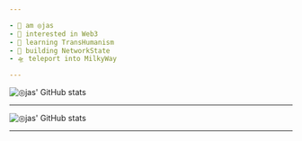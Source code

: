 ```yaml
---

- 👾 am ◎jas
- 🐉 interested in Web3
- 🧠 learning TransHumanism
- 🦀 building NetworkState
- 🛸 teleport into MilkyWay

---
```


![◎jas' GitHub stats](https://github-readme-stats.vercel.app/api?username=ojasuno&show_icons=true&theme=radical)

---

![◎jas' GitHub stats](https://github-readme-stats.vercel.app/api?username=ojasuno&show_icons=true&theme=highcontrast)

---

<!---
ojasuno/ojasuno is a ✨ special ✨ repository because its `README.md` (this file) appears on your GitHub profile.
You can click the Preview link to take a look at your changes.
--->
